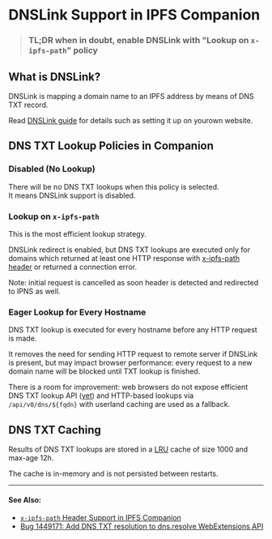 # DNSLink Support in IPFS Companion

> ### **TL;DR** when in doubt, enable DNSLink with "Lookup on `x-ipfs-path`" policy


## What is DNSLink?

DNSLink is mapping a domain name to an IPFS address by means of DNS TXT record.

Read [DNSLink guide][] for details such as setting it up on yourown website.

## DNS TXT Lookup Policies in Companion

### Disabled (No Lookup)

There will be no DNS TXT lookups when this policy is selected.    
It means DNSLink support is disabled.

### Lookup on `x-ipfs-path`

This is the most efficient lookup strategy.

DNSLink redirect is enabled, but DNS TXT lookups are executed only for domains
which returned at least one HTTP response
with [x-ipfs-path header][] or returned a connection error.

Note: initial request is cancelled as soon header is detected and redirected to
IPNS as well.

### Eager Lookup for Every Hostname

DNS TXT lookup is executed for every hostname before any HTTP request is made.

It removes the need for sending HTTP request to remote server if DNSLink is
present, but may impact browser performance: every request to a new domain name
will be blocked until TXT lookup is finished.

There is a room for improvement: web browsers do not expose efficient DNS TXT
lookup API ([yet][bug1449171]) and HTTP-based lookups via `/api/v0/dns/${fqdn}`
with userland caching are used as a fallback.

## DNS TXT Caching

Results of DNS TXT lookups are stored in a [LRU](https://en.wikipedia.org/wiki/Cache_replacement_policies#Least_Recently_Used) cache of size 1000 and max-age 12h.

The cache is in-memory and is not persisted between restarts.

----

#### See Also:

- [`x-ipfs-path` Header Support in IPFS Companion](x-ipfs-header.md)
- [Bug 1449171: Add DNS TXT resolution to dns.resolve WebExtensions API][bug1449171]

[dnslink guide]: https://docs.ipfs.io/guides/concepts/dnslink/
[x-ipfs-path header]: x-ipfs-path-header.md
[DoH]: https://en.wikipedia.org/wiki/DNS_over_HTTPS
[bug1449171]: https://bugzilla.mozilla.org/show_bug.cgi?id=1449171
